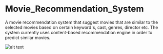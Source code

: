 # Movie_Recommendation_System
A movie recommendation system that suggest movies that are similar to the selected movies based on certain keyword's, cast, genres, director etc. The system currently uses content-based recommendation engine in order to predict similar movies.


![alt text](https://github.com/surajsgoel/Movie_Recommendation_System/blob/image.jpg?raw=true)
